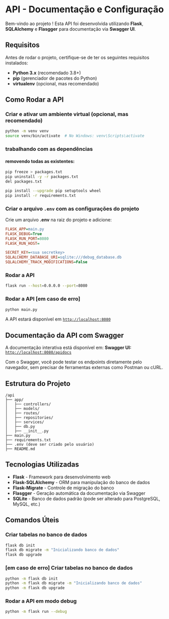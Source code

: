 # API  - Documentação e Configuração

Bem-vindo ao projeto ! Esta API foi desenvolvida utilizando **Flask**, **SQLAlchemy** e **Flasgger** para documentação via **Swagger UI**.

## Requisitos
Antes de rodar o projeto, certifique-se de ter os seguintes requisitos instalados:

- **Python 3.x** (recomendado 3.8+)
- **pip** (gerenciador de pacotes do Python)
- **virtualenv** (opcional, mas recomendado)



##  Como Rodar a API

### Criar e ativar um ambiente virtual (opcional, mas recomendado)
```sh
python -m venv venv
source venv/bin/activate  # No Windows: venv\Scripts\activate
```

### trabalhando com as dependências
#### removendo todas as existentes:
```sh
pip freeze > packages.txt
pip uninstall -y -r packages.txt
del packages.txt
```

```sh
pip install --upgrade pip setuptools wheel
pip install -r requirements.txt
```

### Criar o arquivo `.env` com as configurações do projeto
Crie um arquivo **.env** na raiz do projeto e adicione:

```ini
FLASK_APP=main.py
FLASK_DEBUG=True
FLASK_RUN_PORT=8080
FLASK_RUN_HOST=

SECRET_KEY=<sua secretkey>
SQLALCHEMY_DATABASE_URI=sqlite:///debug_database.db
SQLALCHEMY_TRACK_MODIFICATIONS=False
```

### Rodar a API
```sh
flask run --host=0.0.0.0 --port=8080
```
### Rodar a API [em caso de erro]
```sh
python main.py
```

A API estará disponível em [`http://localhost:8080`](http://localhost:8080)

## Documentação da API com Swagger

A documentação interativa está disponível em:
**Swagger UI:** [`http://localhost:8080/apidocs`](http://localhost:8080/apidocs)

Com o Swagger, você pode testar os endpoints diretamente pelo navegador, sem precisar de ferramentas externas como Postman ou cURL.

## Estrutura do Projeto
```
/api
├── app/
│   ├── controllers/
│   ├── models/
│   ├── routes/
│   ├── repositories/
│   ├── services/
│   ├── db.py
│   ├── __init__.py
├── main.py
├── requirements.txt
├── .env (deve ser criado pelo usuário)
├── README.md
```

## Tecnologias Utilizadas
- **Flask** - Framework para desenvolvimento web
- **Flask-SQLAlchemy** - ORM para manipulação do banco de dados
- **Flask-Migrate** - Controle de migração do banco
- **Flasgger** - Geração automática da documentação via Swagger
- **SQLite** - Banco de dados padrão (pode ser alterado para PostgreSQL, MySQL, etc.)

## Comandos Úteis

### Criar tabelas no banco de dados
```sh
flask db init
flask db migrate -m "Inicializando banco de dados"
flask db upgrade
```
### [em caso de erro] Criar tabelas no banco de dados
```sh
python -m flask db init
python -m flask db migrate -m "Inicializando banco de dados"
python -m flask db upgrade
```

### Rodar a API em modo debug
```sh
python -m flask run --debug
```


